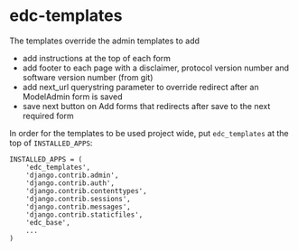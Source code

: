 # edc-templates


The templates override the admin templates to add

- add instructions at the top of each form
- add footer to each page with a disclaimer, protocol version number and software version number (from git)
- add next_url querystring parameter to override redirect after an ModelAdmin form is saved 
- save next button on Add forms that redirects after save to the next required form

In order for the templates to be used project wide, put `edc_templates` at the top of `INSTALLED_APPS`:

	INSTALLED_APPS = (
	    'edc_templates',
	    'django.contrib.admin',
	    'django.contrib.auth',
	    'django.contrib.contenttypes',
	    'django.contrib.sessions',
	    'django.contrib.messages',
	    'django.contrib.staticfiles',
	    'edc_base',
		...
    )
